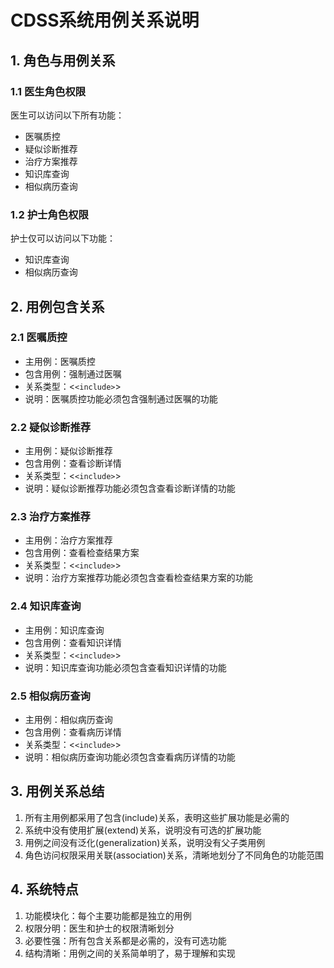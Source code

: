 # CDSS系统用例关系说明

## 1. 角色与用例关系

### 1.1 医生角色权限

医生可以访问以下所有功能：

- 医嘱质控
- 疑似诊断推荐
- 治疗方案推荐
- 知识库查询
- 相似病历查询

### 1.2 护士角色权限

护士仅可以访问以下功能：

- 知识库查询
- 相似病历查询

## 2. 用例包含关系

### 2.1 医嘱质控

- 主用例：医嘱质控
- 包含用例：强制通过医嘱
- 关系类型：<`<include>`>
- 说明：医嘱质控功能必须包含强制通过医嘱的功能

### 2.2 疑似诊断推荐

- 主用例：疑似诊断推荐
- 包含用例：查看诊断详情
- 关系类型：<`<include>`>
- 说明：疑似诊断推荐功能必须包含查看诊断详情的功能

### 2.3 治疗方案推荐

- 主用例：治疗方案推荐
- 包含用例：查看检查结果方案
- 关系类型：<`<include>`>
- 说明：治疗方案推荐功能必须包含查看检查结果方案的功能

### 2.4 知识库查询

- 主用例：知识库查询
- 包含用例：查看知识详情
- 关系类型：<`<include>`>
- 说明：知识库查询功能必须包含查看知识详情的功能

### 2.5 相似病历查询

- 主用例：相似病历查询
- 包含用例：查看病历详情
- 关系类型：<`<include>`>
- 说明：相似病历查询功能必须包含查看病历详情的功能

## 3. 用例关系总结

1. 所有主用例都采用了包含(include)关系，表明这些扩展功能是必需的
2. 系统中没有使用扩展(extend)关系，说明没有可选的扩展功能
3. 用例之间没有泛化(generalization)关系，说明没有父子类用例
4. 角色访问权限采用关联(association)关系，清晰地划分了不同角色的功能范围

## 4. 系统特点

1. 功能模块化：每个主要功能都是独立的用例
2. 权限分明：医生和护士的权限清晰划分
3. 必要性强：所有包含关系都是必需的，没有可选功能
4. 结构清晰：用例之间的关系简单明了，易于理解和实现
